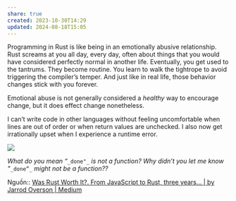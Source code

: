 ```yaml
---
share: true
created: 2023-10-30T14:29
updated: 2024-08-18T15:05
---
```

Programming in Rust is like being in an emotionally abusive relationship. Rust screams at you all day, every day, often about things that you would have considered perfectly normal in another life. Eventually, you get used to the tantrums. They become routine. You learn to walk the tightrope to avoid triggering the compiler’s temper. And just like in real life, those behavior changes stick with you forever.

Emotional abuse is not generally considered a _healthy_ way to encourage change, but it does effect change nonetheless.

I can’t write code in other languages without feeling uncomfortable when lines are out of order or when return values are unchecked. I also now get irrationally upset when I experience a runtime error.

![](https://miro.medium.com/v2/resize:fit:680/0*mmijPDv92_IXMXs0.png)

_What do you mean “_`_done"_` _is not a function? Why didn’t you let me know "_`_done”_` _might not be a function??_

Nguồn:: [Was Rust Worth It?. From JavaScript to Rust, three years… | by Jarrod Overson | Medium](https://jsoverson.medium.com/was-rust-worth-it-f43d171fb1b3)
